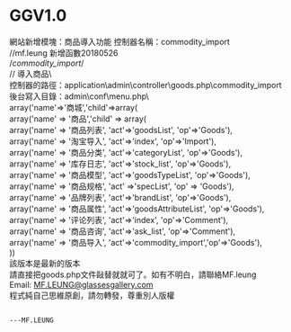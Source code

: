 # GGV1.0
網站新增模塊：商品導入功能
控制器名稱：commodity_import <br>
//mf.leung 新增函數20180526 <br>
/*commodity_import*/ <br>
// 導入商品\ <br>
控制器的路徑：application\admin\controller\goods.php\commodity_import <br>
後台寫入目錄：admin\conf\menu.php\ <br>
array('name'=>'商城','child'=>array(<br>
				array('name' => '商品','child' => array(<br>
				    array('name' => '商品列表', 'act'=>'goodsList', 'op'=>'Goods'),<br>
				    array('name' => '淘宝导入', 'act'=>'index', 'op'=>'Import'),<br>
					array('name' => '商品分类', 'act'=>'categoryList', 'op'=>'Goods'),<br>
					array('name' => '库存日志', 'act'=>'stock_list', 'op'=>'Goods'),<br>
					array('name' => '商品模型', 'act'=>'goodsTypeList', 'op'=>'Goods'),<br>
					array('name' => '商品规格', 'act' =>'specList', 'op' => 'Goods'),<br>
					array('name' => '品牌列表', 'act'=>'brandList', 'op'=>'Goods'),<br>
					array('name' => '商品属性', 'act'=>'goodsAttributeList', 'op'=>'Goods'),<br>
					array('name' => '评论列表', 'act'=>'index', 'op'=>'Comment'),<br>
					array('name' => '商品咨询', 'act'=>'ask_list', 'op'=>'Comment'),<br>
					array('name' => '商品导入', 'act'=>'commodity_import','op'=>'Goods'),<br>
			))<br>
 該版本是最新的版本<br>
 請直接把goods.php文件敺替就就可了。如有不明白，請聯絡MF.leung<br>
 Email: MF.LEUNG@glassesgallery.com<br>
 程式純自己思維原創，請勿轉發，尊重別人版權<br>
 
                                                                                                  ---MF.LEUNG
